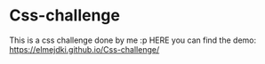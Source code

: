 # Css-challenge
This is a css challenge done by me :p
HERE you can find the demo: https://elmejdki.github.io/Css-challenge/

